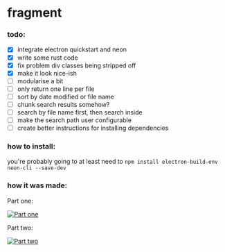 # fragment

### todo:

- [x] integrate electron quickstart and neon
- [x] write some rust code
- [x] fix problem div classes being stripped off
- [x] make it look nice-ish
- [ ] modularise a bit
- [ ] only return one line per file
- [ ] sort by date modified or file name
- [ ] chunk search results somehow?
- [ ] search by file name first, then search inside
- [ ] make the search path user configurable
- [ ] create better instructions for installing dependencies

### how to install:

you're probably going to at least need to `npm install electron-build-env neon-cli --save-dev`

### how it was made:

Part one:

[![Part one](https://img.youtube.com/vi/fB559YA-FNQ/0.jpg)](https://www.youtube.com/watch?v=fB559YA-FNQ "Part one")

Part two:

[![Part two](https://img.youtube.com/vi/ZXVfMJngcJI/0.jpg)](https://www.youtube.com/watch?v=ZXVfMJngcJI "Part one")
